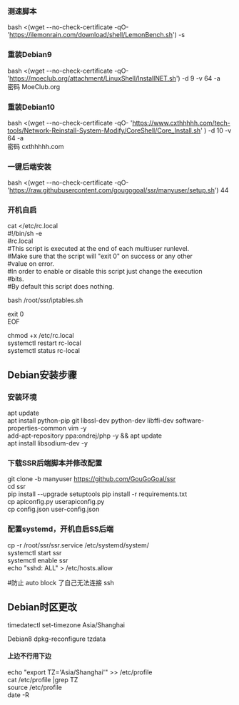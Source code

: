 ### 测速脚本
bash <(wget --no-check-certificate -qO- 'https://ilemonrain.com/download/shell/LemonBench.sh') -s <br>
### 重装Debian9
bash <(wget --no-check-certificate -qO- 'https://moeclub.org/attachment/LinuxShell/InstallNET.sh') -d 9 -v 64 -a <br>
密码  MoeClub.org
### 重装Debian10
bash <(wget --no-check-certificate -qO- 'https://www.cxthhhhh.com/tech-tools/Network-Reinstall-System-Modify/CoreShell/Core_Install.sh' ) -d 10 -v 64 -a<br>
 密码  cxthhhhh.com
### 一键后端安装
bash <(wget --no-check-certificate -qO- 'https://raw.githubusercontent.com/gougogoal/ssr/manyuser/setup.sh') 44

### 开机自启<br>
cat <<EOF >/etc/rc.local<br>
#!/bin/sh -e<br>
#rc.local<br>
#This script is executed at the end of each multiuser runlevel.<br>
#Make sure that the script will "exit 0" on success or any other<br>
#value on error.<br>
#In order to enable or disable this script just change the execution<br>
#bits.<br>
#By default this script does nothing.<br>

bash /root/ssr/iptables.sh<br>

exit 0<br>
EOF<br>

chmod +x /etc/rc.local<br>
systemctl restart rc-local<br>
systemctl status rc-local<br>


## Debian安装步骤

### 安装环境

apt update<br>
apt install python-pip git libssl-dev python-dev libffi-dev software-properties-common vim -y<br>
add-apt-repository ppa:ondrej/php -y && apt update<br>
apt install libsodium-dev -y <br>

### 下载SSR后端脚本并修改配置

git clone -b manyuser https://github.com/GouGoGoal/ssr<br>
cd ssr<br>
pip install --upgrade setuptools 
pip install -r requirements.txt<br>
cp apiconfig.py userapiconfig.py<br>
cp config.json user-config.json<br>

### 配置systemd，开机自启SS后端

cp -r /root/ssr/ssr.service /etc/systemd/system/<br>
systemctl start ssr<br>
systemctl enable ssr<br>
echo "sshd: ALL" > /etc/hosts.allow<br>

#防止 auto block 了自己无法连接 ssh

## Debian时区更改

timedatectl set-timezone Asia/Shanghai</br>

Debian8  dpkg-reconfigure tzdata</br>

#### 上边不行用下边

echo "export TZ='Asia/Shanghai'"  >> /etc/profile<br>
cat /etc/profile |grep TZ<br>
source /etc/profile<br>
date -R<br>

